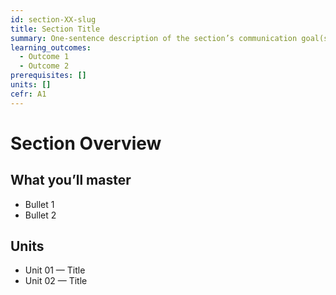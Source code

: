 ```yaml
---
id: section-XX-slug
title: Section Title
summary: One-sentence description of the section’s communication goal(s).
learning_outcomes:
  - Outcome 1
  - Outcome 2
prerequisites: []
units: []
cefr: A1
---
```


# Section Overview

## What you’ll master
- Bullet 1
- Bullet 2

## Units
- Unit 01 — Title
- Unit 02 — Title
